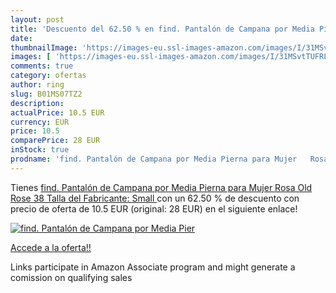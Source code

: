 ```yaml
---
layout: post
title: 'Descuento del 62.50 % en find. Pantalón de Campana por Media Pier'
date: 
thumbnailImage: 'https://images-eu.ssl-images-amazon.com/images/I/31MSvtTUFRL._SL200_.jpg'
images: [ 'https://images-eu.ssl-images-amazon.com/images/I/31MSvtTUFRL._SL200_.jpg' ]
comments: true
category: ofertas
author: ring
slug: B01MS07TZ2
description:
actualPrice: 10.5 EUR
currency: EUR
price: 10.5
comparePrice: 28 EUR
inStock: true
prodname: 'find. Pantalón de Campana por Media Pierna para Mujer   Rosa  Old Rose   38  Talla del Fabricante: Small '
---
```


Tienes [find. Pantalón de Campana por Media Pierna para Mujer   Rosa  Old Rose   38  Talla del Fabricante: Small ](https://www.amazon.es/dp/B01MS07TZ2/?tag=tolees-21) con un 62.50 % de descuento con precio de oferta de 10.5 EUR (original: 28 EUR) en el siguiente enlace!

[![find. Pantalón de Campana por Media Pier](https://images-eu.ssl-images-amazon.com/images/I/31MSvtTUFRL._SL200_.jpg)](https://www.amazon.es/dp/B01MS07TZ2/?tag=tolees-21)

[Accede a la oferta!!](https://www.amazon.es/dp/B01MS07TZ2/?tag=tolees-21)

Links participate in Amazon Associate program and might generate a comission on qualifying sales


